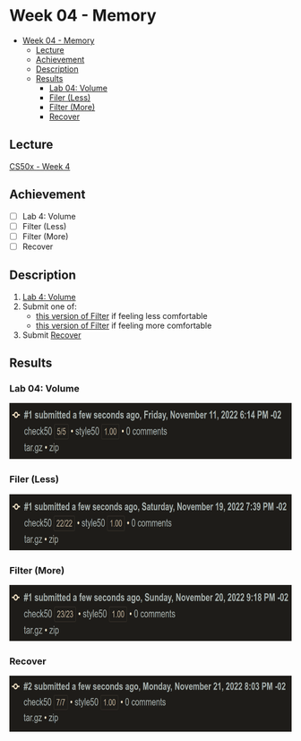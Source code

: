 # Week 04 - Memory
- [Week 04 - Memory](#week-04---memory)
	- [Lecture](#lecture)
	- [Achievement](#achievement)
	- [Description](#description)
	- [Results](#results)
		- [Lab 04: Volume](#lab-04-volume)
		- [Filer (Less)](#filer-less)
		- [Filter (More)](#filter-more)
		- [Recover](#recover)

## Lecture
[CS50x - Week 4](https://cs50.harvard.edu/x/2022/weeks/4/)

## Achievement

- [ ] Lab 4: Volume
- [ ] Filter (Less)
- [ ] Filter (More)
- [ ] Recover

## Description

1. [Lab 4: Volume](https://cs50.harvard.edu/x/2022/labs/4/)
2. Submit one of:
   - [this version of Filter](https://cs50.harvard.edu/x/2022/psets/4/filter/less/) if feeling less comfortable
   - [this version of Filter](https://cs50.harvard.edu/x/2022/psets/4/filter/more/) if feeling more comfortable
3. Submit [Recover](https://cs50.harvard.edu/x/2022/psets/4/recover/)


## Results

### Lab 04: Volume
<img src="../../images/volume_result.png" alt="lab volume" height="100"/>

### Filer (Less)
<img src="../../images/filter_less_result.png" alt="problem filter less" height="100"/>

### Filter (More)
<img src="../../images/filter_more_result.png" alt="problem filter more" height="100"/>

### Recover
<img src="../../images/recover_result.png" alt="problem tideman" height="100"/>
